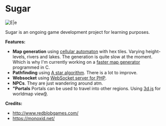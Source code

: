 # Sugar

![E|e](http://i.imgur.com/Lff3VDt.jpg)

Sugar is an ongoing game development project for learning purposes.

**Features:**
* **Map generation** using [cellular automaton](https://en.wikipedia.org/wiki/Cellular_automaton) with hex tiles. Varying height-levels, rivers and lakes. The generation is quite slow at the moment. Which is why I'm currently working on a [faster map generator](http://i.zyrup.kochab.uberspace.de/sugar/10/) programmed in C.
* **Pathfinding** using [A star algorithm](http://www.briangrinstead.com/blog/astar-search-algorithm-in-javascript). There is a lot to improve.
* **Websocket** using [WebSocket server for PHP](https://code.google.com/archive/p/php-websocket-server/).
* **NPCs**. They are just wandering around atm.
* **"Portals** Portals can be used to travel into other regions. Using [3d.js](http://bl.ocks.org/d3noob/8043434) for worldmap view[9](http://i.zyrup.kochab.uberspace.de/sugar/9/world.php).

**Credits:**
* http://www.redblobgames.com/
* https://monoxid.net/
